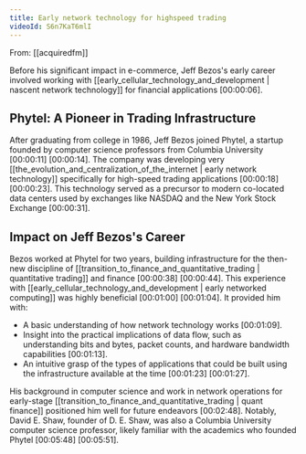 ```yaml
---
title: Early network technology for highspeed trading
videoId: S6n7KaT6mlI
---
```


From: [[acquiredfm]] <br/> 

Before his significant impact in e-commerce, Jeff Bezos's early career involved working with [[early_cellular_technology_and_development | nascent network technology]] for financial applications <a class="yt-timestamp" data-t="00:00:06">[00:00:06]</a>.

## Phytel: A Pioneer in Trading Infrastructure

After graduating from college in 1986, Jeff Bezos joined Phytel, a startup founded by computer science professors from Columbia University <a class="yt-timestamp" data-t="00:00:11">[00:00:11]</a> <a class="yt-timestamp" data-t="00:00:14">[00:00:14]</a>. The company was developing very [[the_evolution_and_centralization_of_the_internet | early network technology]] specifically for high-speed trading applications <a class="yt-timestamp" data-t="00:00:18">[00:00:18]</a> <a class="yt-timestamp" data-t="00:00:23">[00:00:23]</a>. This technology served as a precursor to modern co-located data centers used by exchanges like NASDAQ and the New York Stock Exchange <a class="yt-timestamp" data-t="00:00:31">[00:00:31]</a>.

## Impact on Jeff Bezos's Career

Bezos worked at Phytel for two years, building infrastructure for the then-new discipline of [[transition_to_finance_and_quantitative_trading | quantitative trading]] and finance <a class="yt-timestamp" data-t="00:00:38">[00:00:38]</a> <a class="yt-timestamp" data-t="00:00:44">[00:00:44]</a>. This experience with [[early_cellular_technology_and_development | early networked computing]] was highly beneficial <a class="yt-timestamp" data-t="00:01:00">[00:01:00]</a> <a class="yt-timestamp" data-t="00:01:04">[00:01:04]</a>. It provided him with:
*   A basic understanding of how network technology works <a class="yt-timestamp" data-t="00:01:09">[00:01:09]</a>.
*   Insight into the practical implications of data flow, such as understanding bits and bytes, packet counts, and hardware bandwidth capabilities <a class="yt-timestamp" data-t="00:01:13">[00:01:13]</a>.
*   An intuitive grasp of the types of applications that could be built using the infrastructure available at the time <a class="yt-timestamp" data-t="00:01:23">[00:01:23]</a> <a class="yt-timestamp" data-t="00:01:27">[00:01:27]</a>.

His background in computer science and work in network operations for early-stage [[transition_to_finance_and_quantitative_trading | quant finance]] positioned him well for future endeavors <a class="yt-timestamp" data-t="00:02:48">[00:02:48]</a>. Notably, David E. Shaw, founder of D. E. Shaw, was also a Columbia University computer science professor, likely familiar with the academics who founded Phytel <a class="yt-timestamp" data-t="00:05:48">[00:05:48]</a> <a class="yt-timestamp" data-t="00:05:51">[00:05:51]</a>.